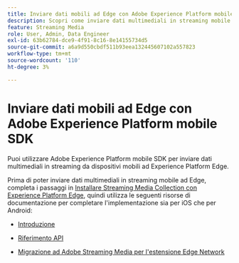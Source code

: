 ```yaml
---
title: Inviare dati mobili ad Edge con Adobe Experience Platform mobile SDK
description: Scopri come inviare dati multimediali in streaming mobile ad Experience Platform Edge.
feature: Streaming Media
role: User, Admin, Data Engineer
exl-id: 63b62784-dce9-4f91-8c16-8e14155734d5
source-git-commit: a6a9d550cbdf511b93eea132445607102a557823
workflow-type: tm+mt
source-wordcount: '110'
ht-degree: 3%

---
```


# Inviare dati mobili ad Edge con Adobe Experience Platform mobile SDK

Puoi utilizzare Adobe Experience Platform mobile SDK per inviare dati multimediali in streaming da dispositivi mobili ad Experience Platform Edge.

Prima di poter inviare dati multimediali in streaming mobile ad Edge, completa i passaggi in [Installare Streaming Media Collection con Experience Platform Edge](/help/implementation/edge/implementation-edge.md), quindi utilizza le seguenti risorse di documentazione per completare l&#39;implementazione sia per iOS che per Android:

* [Introduzione](https://developer.adobe.com/client-sdks/documentation/media-for-edge-network/)

* [Riferimento API](https://developer.adobe.com/client-sdks/documentation/media-for-edge-network/api-reference/)

* [Migrazione ad Adobe Streaming Media per l&#39;estensione Edge Network](https://developer.adobe.com/client-sdks/documentation/adobe-media-analytics/migration-guide/)
